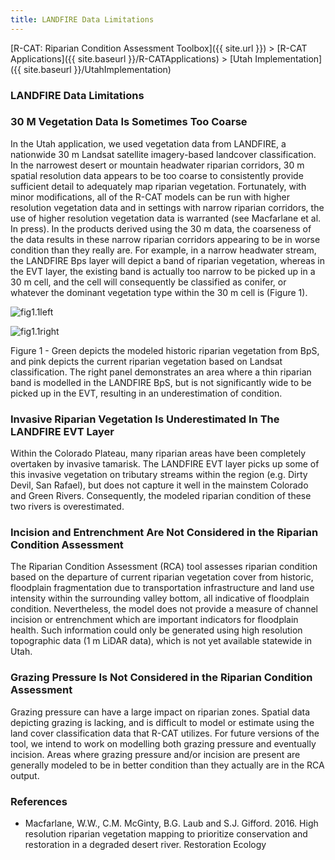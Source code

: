 ```yaml
---
title: LANDFIRE Data Limitations
---
```


[R-CAT: Riparian Condition Assessment Toolbox]({{ site.url }})‎ > ‎[R-CAT Applications]({{ site.baseurl }}/R-CATApplications)‎ > [Utah Implementation]({{ site.baseurl }}/UtahImplementation)

### LANDFIRE Data Limitations

### 30 M Vegetation Data Is Sometimes Too Coarse

In the Utah application, we used vegetation data from LANDFIRE, a nationwide 30 m Landsat satellite imagery-based landcover classification. In the narrowest desert or mountain headwater riparian corridors, 30 m spatial resolution data appears to be too coarse to consistently provide sufficient detail to adequately map riparian vegetation. Fortunately, with minor modifications, all of the R-CAT models can be run with higher resolution vegetation data and in settings with narrow riparian corridors, the use of higher resolution vegetation data is warranted (see Macfarlane et al. In press). In the products derived using the 30 m data, the coarseness of the data results in these narrow riparian corridors appearing to be in worse condition than they really are. For example, in a narrow headwater stream, the LANDFIRE Bps layer will depict a band of riparian vegetation, whereas in the EVT layer, the existing band is actually too narrow to be picked up in a 30 m cell, and the cell will consequently be classified as conifer, or whatever the dominant vegetation type within the 30 m cell is (Figure 1).

![fig1.1left](/assets/images/fig1.1left.PNG)

![fig1.1right](/assets/images/fig1.1right.PNG)

Figure 1 - Green depicts the modeled historic riparian vegetation from BpS, and pink depicts the current riparian vegetation based on Landsat
classification. The right panel demonstrates an area where a thin riparian band is modelled in the LANDFIRE BpS, but is not significantly
wide to be picked up in the EVT, resulting in an underestimation of condition.

### Invasive Riparian Vegetation Is Underestimated In The LANDFIRE EVT Layer

Within the Colorado Plateau, many riparian areas have been completely overtaken by invasive tamarisk. The LANDFIRE EVT layer picks up some of this invasive vegetation on tributary streams within the region (e.g. Dirty Devil, San Rafael), but does not capture it well in the mainstem Colorado and Green Rivers. Consequently, the modeled riparian condition of these two rivers is overestimated.

### Incision and Entrenchment Are Not Considered in the Riparian Condition Assessment

The Riparian Condition Assessment (RCA) tool assesses riparian condition based on the departure of current riparian vegetation cover from historic, floodplain fragmentation due to transportation infrastructure and land use intensity within the surrounding valley bottom, all indicative of floodplain condition. Nevertheless, the model does not provide a measure of channel incision or entrenchment which are important indicators for floodplain health. Such information could only be generated using high resolution topographic data (1 m LiDAR data), which is not yet available statewide in Utah.

### Grazing Pressure Is Not Considered in the Riparian Condition Assessment

Grazing pressure can have a large impact on riparian zones. Spatial data depicting grazing is lacking, and is difficult to model or estimate using the land cover classification data that R-CAT utilizes. For future versions of the tool, we intend to work on modelling both grazing pressure and eventually incision. Areas where grazing pressure and/or incision are present are generally modeled to be in better condition than they actually are in the RCA output.

### References

- Macfarlane, W.W., C.M. McGinty, B.G. Laub and S.J. Gifford. 2016. High resolution riparian vegetation mapping to prioritize conservation and restoration in a degraded desert river. Restoration Ecology
